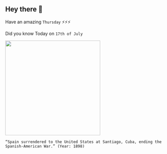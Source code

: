 ## Hey there 👋
Have an amazing `Thursday` ⚡⚡⚡

Did you know Today on `17th of July`
 
 [<img src="https://www.newspapers.com/topics/wp-content/uploads/SpanishAmericanWar.jpeg" width="300" />](https://www.history.com/this-day-in-history/armistice-ends-the-spanish-american-war#:~:text=On%20July%203%2C%20the%20Spanish,thus%20Cuba%E2%80%94to%20the%20Americans.&text=On%20December%2010%2C%20the%20Treaty,ended%20the%20Spanish%2DAmerican%20War.) 
 ```
“Spain surrendered to the United States at Santiago, Cuba, ending the Spanish-American War.” (Year: 1898)
```
